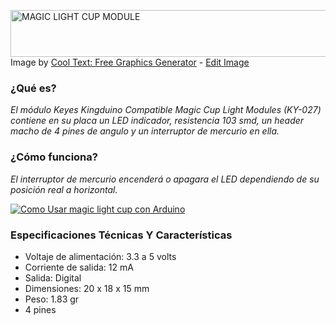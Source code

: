 <a href="https://cooltext.com"><img src="https://images.cooltext.com/5470134.png" width="773" height="75" alt="MAGIC LIGHT CUP MODULE" /></a>
<br />Image by <a href="https://cooltext.com">Cool Text: Free Graphics Generator</a> - <a href="https://cooltext.com/Edit-Logo?LogoID=3647584375">Edit Image</a>

### **¿Qué es?** 
*El módulo Keyes Kingduino Compatible Magic Cup Light Modules (KY-027) contiene en su placa un LED indicador, resistencia 103 smd, un header macho de 4 pines de angulo y un interruptor de mercurio en ella.*

### **__¿Cómo funciona?__**
*El interruptor de mercurio encenderá o apagara el LED dependiendo de su posición real a horizontal.*



[![Como Usar magic light cup con Arduino](http://img.youtube.com/vi/PT-30OaJF-M/0.jpg)](http://www.youtube.com/watch?v=pCK6prSq8aw)

### **__Especificaciones Técnicas Y Características__**
+ Voltaje de alimentación: 3.3 a 5 volts
+ Corriente de salida: 12 mA
+ Salida: Digital
+ Dimensiones: 20 x 18 x 15 mm
+ Peso: 1.83 gr
+ 4 pines
